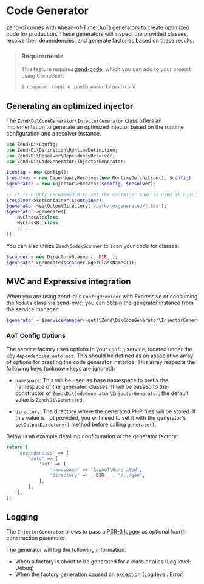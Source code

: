 # Code Generator

zend-di comes with [Ahead-of-Time (AoT)](https://en.wikipedia.org/wiki/Ahead-of-time_compilation)
generators to create optimized code for production. These generators will
inspect the provided classes, resolve their dependencies, and generate factories
based on these results.

> ### Requirements
>
> This feature requires [zend-code](https://docs.zendframework.com/zend-code/),
> which you can add to your project using Composer:
>
> ```bash
> $ composer require zendframework/zend-code
> ```

## Generating an optimized injector

The `Zend\Di\CodeGenerator\InjectorGenerator` class offers an implementation to
generate an optimized injector based on the runtime configuration and a resolver
instance.

```php
use Zend\Di\Config;
use Zend\Di\Definition\RuntimeDefinition;
use Zend\Di\Resolver\DependencyResolver;
use Zend\Di\CodeGenerator\InjectorGenerator;

$config = new Config();
$resolver = new DependencyResolver(new RuntimeDefinition(), $config)
$generator = new InjectorGenerator($config, $resolver);

// It is highly recommended to set the container that is used at runtime:
$resolver->setContainer($container);
$generator->setOutputDirectory('/path/to/generated/files');
$generator->generate([
    MyClassA::class,
    MyClassB::class,
    // ...
]);
```

You can also utilize `Zend\Code\Scanner` to scan your code for classes:

```php
$scanner = new DirectoryScanner(__DIR__);
$generator->generate($scanner->getClassNames());
```

## MVC and Expressive integration

When you are using zend-di's `ConfigProvider` with Expressive or consuming the
`Module` class via zend-mvc, you can obtain the generator instance from the
service manager:

```php
$generator = $serviceManager->get(\Zend\Di\CodeGenerator\InjectorGenerator::class);
```

### AoT Config Options

The service factory uses options in your `config` service, located under the key
`dependencies.auto.aot`. This should be defined as an associative array of
options for creating the code generator instance. This array respects the
following keys (unknown keys are ignored):

- `namespace`: This will be used as base namespace to prefix the namespace of
  the generated classes.  It will be passed to the constructor of
  `Zend\Di\CodeGenerator\InjectorGenerator`; the default value is
  `Zend\Di\Generated`.

- `directory`: The directory where the generated PHP files will be stored. If
  this value is not provided, you will need to set it with the generator's
  `setOutputDirectory()` method before calling `generate()`.

Below is an example detailing configuration of the generator factory:

```php
return [
    'dependencies' => [
        'auto' => [
            'aot' => [
                'namespace' => 'AppAoT\Generated',
                'directory' => __DIR__ . '/../gen',
            ],
        ],
    ],
];
```

## Logging

The `InjectorGenerator` allows to pass a [PSR-3 logger](http://www.php-fig.org/psr/psr-3/) as optional 
fourth construction parameter.

The generator will log the following information:

* When a factory is about to be generated for a class or alias (Log level: Debug)
* When the factory generation caused an exception (Log level: Error)
